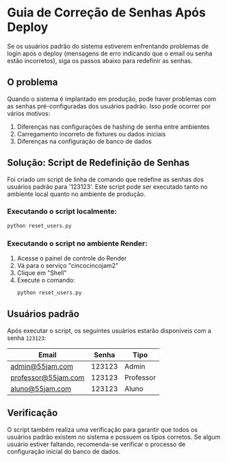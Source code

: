 # Guia de Correção de Senhas Após Deploy

Se os usuários padrão do sistema estiverem enfrentando problemas de login após o deploy (mensagens de erro indicando que o email ou senha estão incorretos), siga os passos abaixo para redefinir as senhas.

## O problema

Quando o sistema é implantado em produção, pode haver problemas com as senhas pré-configuradas dos usuários padrão. Isso pode ocorrer por vários motivos:

1. Diferenças nas configurações de hashing de senha entre ambientes
2. Carregamento incorreto de fixtures ou dados iniciais
3. Diferenças na configuração de banco de dados

## Solução: Script de Redefinição de Senhas

Foi criado um script de linha de comando que redefine as senhas dos usuários padrão para '123123'. Este script pode ser executado tanto no ambiente local quanto no ambiente de produção.

### Executando o script localmente:

```bash
python reset_users.py
```

### Executando o script no ambiente Render:

1. Acesse o painel de controle do Render
2. Vá para o serviço "cincocincojam2"
3. Clique em "Shell"
4. Execute o comando:
   ```bash
   python reset_users.py
   ```

## Usuários padrão

Após executar o script, os seguintes usuários estarão disponíveis com a senha `123123`:

| Email                | Senha  | Tipo       |
|----------------------|--------|------------|
| admin@55jam.com     | 123123 | Admin      |
| professor@55jam.com | 123123 | Professor  |
| aluno@55jam.com     | 123123 | Aluno      |

## Verificação

O script também realiza uma verificação para garantir que todos os usuários padrão existem no sistema e possuem os tipos corretos. Se algum usuário estiver faltando, recomenda-se verificar o processo de configuração inicial do banco de dados. 